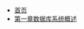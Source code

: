 - [首页](./README.md)
- [第一章数据库系统概述](./docs/%E7%AC%AC%E4%B8%80%E7%AB%A0%E6%95%B0%E6%8D%AE%E5%BA%93%E7%B3%BB%E7%BB%9F%E6%A6%82%E8%BF%B0.md)

